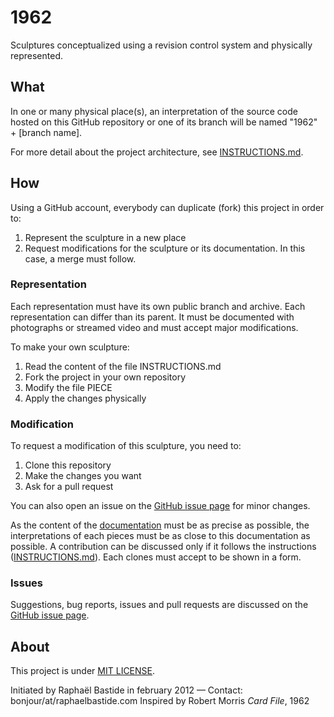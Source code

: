 # 1962

Sculptures conceptualized using a revision control system and physically represented.

## What

In one or many physical place(s), an interpretation of the source code hosted on this GitHub repository or one of its branch will be named "1962" + [branch name].

For more detail about the project architecture, see [INSTRUCTIONS.md](https://github.com/raphaelbastide/1962/blob/master/INSTRUCTIONS.md).

## How

Using a GitHub account, everybody can duplicate (fork) this project in order to:

1. Represent the sculpture in a new place
2. Request modifications for the sculpture or its documentation. In this case, a merge must follow.

### Representation

Each representation must have its own public branch and archive. Each representation can differ than its parent. It must be documented with photographs or streamed video and must accept major modifications.

To make your own sculpture:

1. Read the content of the file INSTRUCTIONS.md
2. Fork the project in your own repository
3. Modify the file PIECE
4. Apply the changes physically

### Modification

To request a modification of this sculpture, you need to: 

1. Clone this repository
2. Make the changes you want
3. Ask for a pull request

You can also open an issue on the <a href="https://github.com/raphaelbastide/1962/issues">GitHub issue page</a> for minor changes.

As the content of the [documentation](https://github.com/raphaelbastide/1962/blob/master/PIECE) must be as precise as possible, the interpretations of each pieces must be as close to this documentation as possible.
A contribution can be discussed only if it follows the instructions ([INSTRUCTIONS.md](https://github.com/raphaelbastide/1962/blob/master/INSTRUCTIONS.md)).
Each clones must accept to be shown in a form.

### Issues

Suggestions, bug reports, issues and pull requests are discussed on the [GitHub  issue page](https://github.com/raphaelbastide/1962/issues).

## About

This project is under [MIT LICENSE](http://raphael.mit-license.org/).

Initiated by Raphaël Bastide in february 2012 — Contact: bonjour/at/raphaelbastide.com
Inspired by Robert Morris _Card File_, 1962